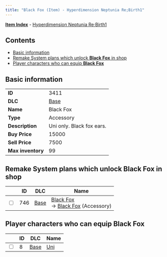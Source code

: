 ```yaml
---
title: "Black Fox (Item) - Hyperdimension Neptunia Re;Birth1"
---
```


[**Item Index**](/neptunia/rb1/item/index.html) - [Hyperdimension Neptunia Re;Birth1](/neptunia/rb1)

## Contents

- [Basic information](#basic-information)
- [Remake System plans which unlock **Black Fox** in shop](#remake-system-plans-which-unlock-black-fox-in-shop)
- [Player characters who can equip **Black Fox**](#player-characters-who-can-equip-black-fox)

## Basic information

|   |   |
| -- | -- |
| **ID** | 3411 |
| **DLC** | [Base](/neptunia/rb1/dlc/1-base.html) |
| **Name** | Black Fox |
| **Type** | Accessory |
| **Description** | Uni only. Black fox ears. |
| **Buy Price** | 15000 |
| **Sell Price** | 7500 |
| **Max inventory** | 99 |

## Remake System plans which unlock **Black Fox** in shop

|    | ID | DLC | Name |
| -- | -- | --- | ---- |
| <input type="checkbox" id="rb1-remake-1-746" class="trackbox" /> | 746 | [Base](/neptunia/rb1/dlc/1-base.html) | [Black Fox](/neptunia/rb1/remake/1-746-black-fox.html)<br />→ [Black Fox](/neptunia/rb1/item/1-3411-black-fox.html) (Accessory) |

## Player characters who can equip **Black Fox**

|    | ID | DLC | Name |
| -- | -- | --- | ---- |
| <input type="checkbox" id="rb1-player-1-8" class="trackbox" /> | 8 | [Base](/neptunia/rb1/dlc/1-base.html) | [Uni](/neptunia/rb1/player/1-8-uni.html) |